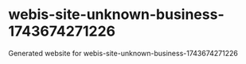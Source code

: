 # webis-site-unknown-business-1743674271226
Generated website for webis-site-unknown-business-1743674271226
